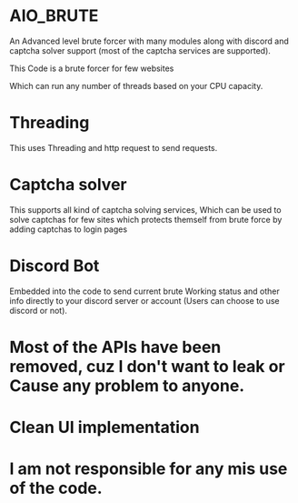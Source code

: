 # AIO_BRUTE
An Advanced level brute forcer with many modules along with discord and
captcha solver support (most of the captcha services are supported).

This Code is a brute forcer for few websites 

Which can run any number of threads based on your 
 CPU capacity.
# Threading
 This uses Threading and http request to send requests.


# Captcha solver
  This supports all kind of captcha solving services, Which can be
  used to solve captchas for few sites which protects themself from
  brute force by adding captchas to login pages

# Discord Bot 
  Embedded into the code to send current brute
  Working status and other info directly to your discord server
  or account (Users can choose to use discord or not).

# Most of the APIs have been removed, cuz I don't want to leak or Cause any problem to anyone.


# Clean UI implementation

# I am not responsible for any mis use of the code.
